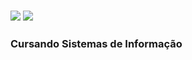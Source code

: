 ### 
### <img src="https://img.shields.io/badge/GitHub-100000?style=for-the-badge&logo=github&logoColor=white"/> <img src="Vanessa Machado Silva"/>
### Cursando Sistemas de Informação
